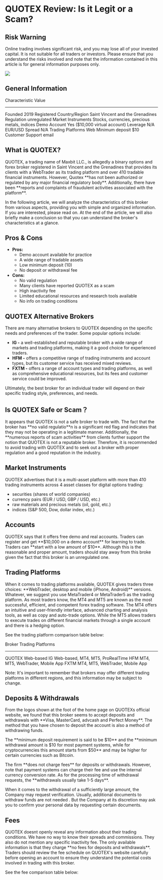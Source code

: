 # QUOTEX Review: Is it Legit or a Scam?

## Risk Warning

Online trading involves significant risk, and you may lose all of your
invested capital. It is not suitable for all traders or investors.
Please ensure that you understand the risks involved and note that the
information contained in this article is for general information
purposes only.

[![](https://static.quotex.io/files/4_en/300_250.jpg)](https://traff.sbs/brokerqxlid)

## General Information

  Characteristic              Value
  --------------------------- ----------------------------------------------
  Founded                     2019
  Registered Country/Region   Saint Vincent and the Grenadines
  Regulation                  unregulated
  Market Instruments          Stocks, currencies, precious metals, indices
  Demo Account                Yes (\$10,000 virtual account)
  Leverage                    N/A
  EUR/USD Spread              N/A
  Trading Platforms           Web
  Minimum deposit             \$10
  Customer Support            email

## What is QUOTEX?

QUOTEX, a trading name of Maxbit LLC., is allegedly a binary options and
forex broker registered in Saint Vincent and the Grenadines that
provides its clients with a WebTrader as its trading platform and over
410 tradable financial instruments. However, Quotex \*\*has not been
authorized or regulated by any major financial regulatory body\*\*.
Additionally, there have been \*\*reports and complaints of fraudulent
activities associated with the platform\*\*.

In the following article, we will analyze the characteristics of this
broker from various aspects, providing you with simple and organized
information. If you are interested, please read on. At the end of the
article, we will also briefly make a conclusion so that you can
understand the broker\'s characteristics at a glance.

## Pros & Cons

-   **Pros:**
    -   Demo account available for practice
    -   A wide range of tradable assets
    -   Low minimum deposit (10)
    -   No deposit or withdrawal fee
-   **Cons:**
    -   No valid regulation
    -   Many clients have reported QUOTEX as a scam
    -   High inactivity fee
    -   Limited educational resources and research tools available
    -   No info on trading conditions

## QUOTEX Alternative Brokers

There are many alternative brokers to QUOTEX depending on the specific
needs and preferences of the trader. Some popular options include:

-   **IG -** a well-established and reputable broker with a wide range
    of markets and trading platforms, making it a good choice for
    experienced traders.
-   **HFM -** offers a competitive range of trading instruments and
    account types, but its customer service has received mixed reviews.
-   **FXTM -** offers a range of account types and trading platforms, as
    well as comprehensive educational resources, but its fees and
    customer service could be improved.

Ultimately, the best broker for an individual trader will depend on
their specific trading style, preferences, and needs.

## Is QUOTEX Safe or Scam？

It appears that QUOTEX is not a safe broker to trade with. The fact that
the broker has \*\*no valid regulatio\*\*n is a significant red flag and
indicates that they may not be operating in a legitimate manner.
Additionally, the \*\*numerous reports of scam activities\*\* from
clients further support the notion that QUOTEX is not a reputable
broker. Therefore, it is recommended to avoid trading with QUOTEX and to
seek out a broker with proper regulation and a good reputation in the
industry.

## Market Instruments

QUOTEX advertises that it is a multi-asset platform with more than 410
trading instruments across 4 asset classes for digital options trading:

-   securities (shares of world companies)
-   currency pairs (EUR / USD, GBP / USD, etc.)
-   raw materials and precious metals (oil, gold, etc.)
-   indices (S&P 500, Dow, dollar index, etc.)

## Accounts

QUOTEX says that it offers free demo and real accounts. Traders can
register and get \*\*\$10,000 on a demo account\*\* for learning to
trade. Traders can \*\*start with a low amount of \$10\*\*. Although
this is the reasonable and proper amount, traders should stay away from
this broke given the fact that this broker is an unregulated one.

## Trading Platforms

When it comes to trading platforms available, QUOTEX gives traders three
choices: \*\*WebTrader, desktop and mobile (iPhone, Android)\*\*
versions. Whatever, we suggest you use MetaTrader4 or MetaTrader5 as the
trading platform. As most traders know, the MT4 and MT5 are known as the
most successful, efficient, and competent forex trading software. The
MT4 offers an intuitive and user-friendly interface, advanced charting
and analysis tools, as well as copy and auto-trade options. While the
MT5 allows traders to execute trades on different financial markets
through a single account and there is a hedging option.

See the trading platform comparison table below:

  Broker   Trading Platforms
  -------- ----------------------------------
  QUOTEX   Web-based
  IG       Web-based, MT4, MT5, ProRealTime
  HFM      MT4, MT5, WebTrader, Mobile App
  FXTM     MT4, MT5, WebTrader, Mobile App

Note: It\'s important to remember that brokers may offer different
trading platforms in different regions, and this information may be
subject to change.

## Deposits & Withdrawals

From the logos shown at the foot of the home page on QUOTEXs official
website, we found that this broker seems to accept deposits and
withdrawals with \*\*Visa, MasterCard, advcash and Perfect Money\*\*.
The method that you have chosen to deposit the account is also a method
of withdrawing funds.

The \*\*minimum deposit requirement is said to be \$10\*\* and the
\*\*minimum withdrawal amount is \$10 for most payment systems, while
for cryptocurrencies this amount starts from \$50\*\* and may be higher
for certain currencies such as Bitcoin.

The firm \*\*does not charge fees\*\* for deposits or withdrawals.
However, note that payment systems can charge their fee and use the
internal currency conversion rate. As for the processing time of
withdrawal requests, the \*\*withdrawals usually take 1-5 days\*\*.

When it comes to the withdrawal of a sufficiently large amount, the
Company may request verification. Usually, additional documents to
withdraw funds are not needed . But the Company at its discretion may
ask you to confirm your personal data by requesting certain documents.

## Fees

QUOTEX doesnt openly reveal any information about their trading
conditions. We have no way to know their spreads and commissions. They
also do not mention any specific inactivity fee. The only available
information is that they charge \*\*no fees for deposits and
withdrawals\*\*. Traders should review the fee schedule on QUOTEX\'s
website carefully before opening an account to ensure they understand
the potential costs involved in trading with this broker.

See the fee comparison table below:

